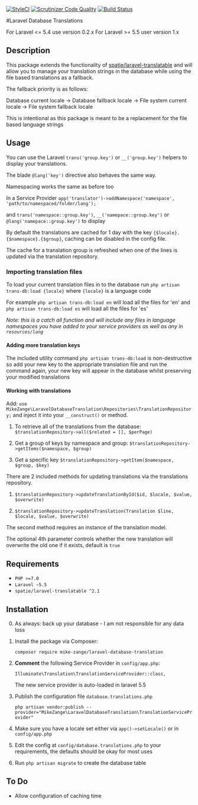 [![StyleCI](https://styleci.io/repos/85751920/shield?branch=master)](https://styleci.io/repos/85751920) 
[![Scrutinizer Code Quality](https://scrutinizer-ci.com/g/MikeZange/laravel-database-translations/badges/quality-score.png?b=master)](https://scrutinizer-ci.com/g/MikeZange/laravel-database-translations/?branch=master)
[![Build Status](https://scrutinizer-ci.com/g/MikeZange/laravel-database-translations/badges/build.png?b=master)](https://scrutinizer-ci.com/g/MikeZange/laravel-database-translations/build-status/master)

#Laravel Database Translations

For Laravel <= 5.4 use version 0.2.x
For Laravel >= 5.5 user version 1.x

## Description

This package extends the functionality of [spatie/laravel-translatable](https://github.com/spatie/laravel-translatable) 
and will allow you to manage your translation strings in the database while using the file based translations as a fallback.

The fallback priority is as follows: 

Database current locale -> Database fallback locale -> File system current locale -> File system fallback locale

This is intentional as this package is meant to be a replacement for the file based language strings

## Usage
You can use the Laravel `trans('group.key')` or `__('group.key')` helpers to display your translations.

The blade `@lang('key')` directive also behaves the same way.

Namespacing works the same as before too 

In a Service Provider `app('translator')->addNamespace('namespace', 'path/to/namespaced/folder/lang');`

and `trans('namespace::group.key')`, `__('namepace::group.key')` or `@lang('namepace::group.key')` to display

By default the translations are cached for 1 day with the key `{$locale}.{$namespace}.{$group}`, caching can be 
disabled in the config file.

The cache for a translation group is refreshed when one of the lines is updated via the translation repository.

### Importing translation files

To load your current translation files in to the database run `php artisan trans-db:load {locale}` where `{locale}` 
is a language code
    
For example `php artisan trans-db:load en` will load all the files for 'en' and `php artisan trans-db:load es` will 
load all the files for 'es'
   
*Note: this is a catch all function and will include any files in language namespaces you have added to your service 
providers as well as any in `resources/lang`*


#### Adding more translation keys

The included utility command `php artisan trans-db:load` is non-destructive so add your new key to the appropriate 
translation file and run the command again, your new key will appear in the database whilst preserving your modified 
translations

#### Working with translations

Add: `use MikeZange\LaravelDatabaseTranslation\Repositories\TranslationRepository;` and inject it into your `__construct()` or method.

1. To retrieve all of the translations from the database: `$translationRepository->all($related = [], $perPage)`

2. Get a group of keys by namespace and group: `$translationRepository->getItems($namespace, $group)`

3. Get a specific key `$translationRepository->getItem($namespace, $group, $key)`


There are 2 included methods for updating translations via the translations repository.

1. `$translationRepository->updateTranslationById($id, $locale, $value, $overwrite)`

2. `$translationRepository->updateTranslation(Translation $line, $locale, $value, $overwrite)`

The second method requires an instance of the translation model.

The optional 4th parameter controls whether the new translation will overwrite the old one if it exists, default is `true`

## Requirements

- `PHP >=7.0`
- `Laravel ~5.5`
- `spatie/laravel-translatable ^2.1`


## Installation

0. As always: back up your database - I am not responsible for any data loss

1. Install the package via Composer: 

    `composer require mike-zange/laravel-database-translation`
    
2. **Comment** the following Service Provider in `config/app.php`:
    
    `Illuminate\Translation\TranslationServiceProvider::class,`
    
    The new service provider is auto-loaded in laravel 5.5
    
3. Publish the configuration file `database.translations.php`

    `php artisan vendor:publish --provider="MikeZange\LaravelDatabaseTranslation\TranslationServiceProvider"`
    
4. Make sure you have a locale set either via `app()->setLocale()` or in `config/app.php`

5. Edit the config at `config/database.translations.php` to your requirements, the defaults should be okay for most uses

6. Run `php artisan migrate` to create the database table

## To Do

- Allow configuration of caching time
